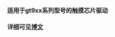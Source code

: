 #### 适用于gt9xx系列型号的触摸芯片驱动
#### 详细可见[博文](https://blog.csdn.net/qq_26943851/article/details/104417858)
